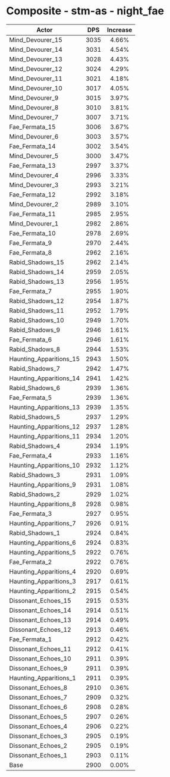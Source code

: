 # Composite - stm-as - night_fae
| Actor | DPS | Increase |
|---|:---:|:---:|
|Mind_Devourer_15|3035|4.66%|
|Mind_Devourer_14|3031|4.54%|
|Mind_Devourer_13|3028|4.43%|
|Mind_Devourer_12|3024|4.29%|
|Mind_Devourer_11|3021|4.18%|
|Mind_Devourer_10|3017|4.05%|
|Mind_Devourer_9|3015|3.97%|
|Mind_Devourer_8|3010|3.81%|
|Mind_Devourer_7|3007|3.71%|
|Fae_Fermata_15|3006|3.67%|
|Mind_Devourer_6|3003|3.57%|
|Fae_Fermata_14|3002|3.54%|
|Mind_Devourer_5|3000|3.47%|
|Fae_Fermata_13|2997|3.37%|
|Mind_Devourer_4|2996|3.33%|
|Mind_Devourer_3|2993|3.21%|
|Fae_Fermata_12|2992|3.18%|
|Mind_Devourer_2|2989|3.10%|
|Fae_Fermata_11|2985|2.95%|
|Mind_Devourer_1|2982|2.86%|
|Fae_Fermata_10|2978|2.69%|
|Fae_Fermata_9|2970|2.44%|
|Fae_Fermata_8|2962|2.16%|
|Rabid_Shadows_15|2962|2.14%|
|Rabid_Shadows_14|2959|2.05%|
|Rabid_Shadows_13|2956|1.95%|
|Fae_Fermata_7|2955|1.90%|
|Rabid_Shadows_12|2954|1.87%|
|Rabid_Shadows_11|2952|1.79%|
|Rabid_Shadows_10|2949|1.70%|
|Rabid_Shadows_9|2946|1.61%|
|Fae_Fermata_6|2946|1.61%|
|Rabid_Shadows_8|2944|1.53%|
|Haunting_Apparitions_15|2943|1.50%|
|Rabid_Shadows_7|2942|1.47%|
|Haunting_Apparitions_14|2941|1.42%|
|Rabid_Shadows_6|2939|1.36%|
|Fae_Fermata_5|2939|1.36%|
|Haunting_Apparitions_13|2939|1.35%|
|Rabid_Shadows_5|2937|1.29%|
|Haunting_Apparitions_12|2937|1.28%|
|Haunting_Apparitions_11|2934|1.20%|
|Rabid_Shadows_4|2934|1.19%|
|Fae_Fermata_4|2933|1.16%|
|Haunting_Apparitions_10|2932|1.12%|
|Rabid_Shadows_3|2931|1.09%|
|Haunting_Apparitions_9|2931|1.08%|
|Rabid_Shadows_2|2929|1.02%|
|Haunting_Apparitions_8|2928|0.98%|
|Fae_Fermata_3|2927|0.95%|
|Haunting_Apparitions_7|2926|0.91%|
|Rabid_Shadows_1|2924|0.84%|
|Haunting_Apparitions_6|2924|0.83%|
|Haunting_Apparitions_5|2922|0.76%|
|Fae_Fermata_2|2922|0.76%|
|Haunting_Apparitions_4|2920|0.69%|
|Haunting_Apparitions_3|2917|0.61%|
|Haunting_Apparitions_2|2915|0.54%|
|Dissonant_Echoes_15|2915|0.53%|
|Dissonant_Echoes_14|2914|0.51%|
|Dissonant_Echoes_13|2914|0.49%|
|Dissonant_Echoes_12|2913|0.46%|
|Fae_Fermata_1|2912|0.42%|
|Dissonant_Echoes_11|2912|0.41%|
|Dissonant_Echoes_10|2911|0.39%|
|Dissonant_Echoes_9|2911|0.39%|
|Haunting_Apparitions_1|2911|0.39%|
|Dissonant_Echoes_8|2910|0.36%|
|Dissonant_Echoes_7|2909|0.32%|
|Dissonant_Echoes_6|2908|0.28%|
|Dissonant_Echoes_5|2907|0.26%|
|Dissonant_Echoes_4|2906|0.22%|
|Dissonant_Echoes_3|2905|0.19%|
|Dissonant_Echoes_2|2905|0.19%|
|Dissonant_Echoes_1|2903|0.11%|
|Base|2900|0.00%|

